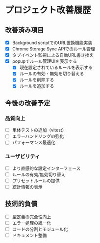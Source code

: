# プロジェクト改善履歴

## 改善済み項目

- [x] Background scriptでのURL置換機能実装
- [x] Chrome Storage Sync APIでのルール管理
- [x] タブイベント監視による自動URL書き換え
- [x] popupでルール管理UIを表示する
    - [x] 現在設定されているルールを表示する
    - [x] ルールの有効・無効を切り替える
    - [x] ルールを削除する
    - [x] ルールを追加する

## 今後の改善予定

### 品質向上
- [ ] 単体テストの追加（vitest）
- [ ] エラーハンドリングの強化
- [ ] パフォーマンス最適化

### ユーザビリティ
- [ ] より直感的な設定インターフェース
- [ ] ルールの有効/無効切り替え
- [ ] プリセットルールの提供
- [ ] 統計情報の表示

## 技術的負債
- [ ] 型定義の完全性向上
- [ ] エラー処理の統一化
- [ ] コードの分割とモジュール化
- [ ] ドキュメント整備